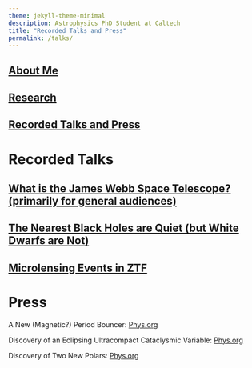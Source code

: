 ```yaml
---
theme: jekyll-theme-minimal
description: Astrophysics PhD Student at Caltech
title: "Recorded Talks and Press"
permalink: /talks/
---
```

## [About Me](https://acrodrig98.github.io/)
## [Research](https://acrodrig98.github.io/research)
## [Recorded Talks and Press](https://acrodrig98.github.io/talks)

# Recorded Talks
## [What is the James Webb Space Telescope? (primarily for general audiences)](https://www.youtube.com/watch?v=Nl-PbrISJ30&)
## [The Nearest Black Holes are Quiet (but White Dwarfs are Not)](https://www.youtube.com/watch?v=EaYXEa0oIH4)
## [Microlensing Events in ZTF](https://www.youtube.com/watch?v=nu_wI5FBoK4)

# Press
A New (Magnetic?) Period Bouncer: [Phys.org](https://phys.org/news/2024-01-cataclysmic-variable-brown-dwarf-secondary.html)

Discovery of an Eclipsing Ultracompact Cataclysmic Variable: [Phys.org](https://phys.org/news/2023-07-eclipsing-cataclysmic-variable.html)

Discovery of Two New Polars: [Phys.org](https://phys.org/news/2022-06-astronomers-polars.html#google_vignette)
